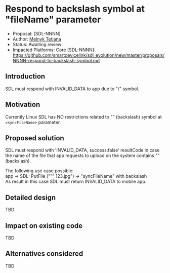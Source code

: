 # Respond to backslash symbol at "fileName" parameter

* Proposal: [SDL-NNNN]
* Author: [Melnyk Tetiana](https://github.com/TMelnyk)
* Status: Awaiting review
* Impacted Platforms: Core
[SDL-NNNN]: https://github.com/smartdevicelink/sdl_evolution/new/master/proposals/NNNN-respond-to-backslash-symbol.md

## Introduction
SDL must respond with INVALID_DATA to app due to "/" symbol. 

## Motivation  
Currently Linux SDL has NO restrictions related to "\" (backslash) symbol at `<syncFileName>` parameter.

## Proposed solution
SDL must respond with 'INVALID_DATA, success:false' resultCode in case the name of the file that app requests to upload on the system contains "\" (backslash).  

The following use case possible:  
app -> SDL: PutFile (""\" 123.jpg") -> "syncFileName" with backslash  
As result in this case SDL must return INVALID_DATA to mobile app.

## Detailed design
TBD

## Impact on existing code
TBD

## Alternatives considered
TBD
